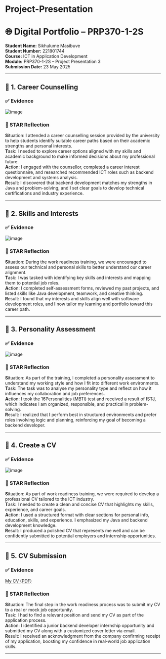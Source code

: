# Project-Presentation
# 🌐 Digital Portfolio – PRP370-1-2S
**Student Name:** Sikhulume Masibuve  
**Student Number:** 221801744  
**Course:** ICT in Application Development  
**Module:** PRP370-1-2S – Project Presentation 3  
**Submission Date:** 23 May 2025  

---

## 📁 1. Career Counselling

### ✅ Evidence
![image](https://github.com/user-attachments/assets/0b0ddf81-0a11-4222-9e20-929495e06e67)

### 🧠 STAR Reflection  
**S**ituation: I attended a career counselling session provided by the university to help students identify suitable career paths based on their academic strengths and personal interests.  
**T**ask: I needed to explore career options aligned with my skills and academic background to make informed decisions about my professional future.  
**A**ction: I engaged with the counsellor, completed a career interest questionnaire, and researched recommended ICT roles such as backend development and systems analysis.  
**R**esult: I discovered that backend development matches my strengths in Java and problem-solving, and I set clear goals to develop technical certifications and industry experience.

---

## 📁 2. Skills and Interests

### ✅ Evidence
![image](https://github.com/user-attachments/assets/d14658f6-0a65-4234-af91-bdad4633d0da)

### 🧠 STAR Reflection  
**S**ituation: During the work readiness training, we were encouraged to assess our technical and personal skills to better understand our career alignment.  
**T**ask: I was tasked with identifying key skills and interests and mapping them to potential job roles.  
**A**ction: I completed self-assessment forms, reviewed my past projects, and listed skills like Java development, teamwork, and creative thinking.  
**R**esult: I found that my interests and skills align well with software development roles, and I now tailor my learning and portfolio toward this career path.

---

## 📁 3. Personality Assessment

### ✅ Evidence
![image](https://github.com/user-attachments/assets/56fa0a2d-2726-49cc-9c3c-caad7ce41641)

### 🧠 STAR Reflection  
**S**ituation: As part of the training, I completed a personality assessment to understand my working style and how I fit into different work environments.  
**T**ask: The task was to analyse my personality type and reflect on how it influences my collaboration and job preferences.  
**A**ction: I took the 16Personalities (MBTI) test and received a result of ISTJ, which indicates I am organized, responsible, and practical in problem-solving.  
**R**esult: I realized that I perform best in structured environments and prefer roles involving logic and planning, reinforcing my goal of becoming a backend developer.

---

## 📁 4. Create a CV

### ✅ Evidence
![image](https://github.com/user-attachments/assets/7ef9b964-7394-4e95-94c8-407e4618a1b6)

### 🧠 STAR Reflection  
**S**ituation: As part of work readiness training, we were required to develop a professional CV tailored to the ICT industry.  
**T**ask: I needed to create a clean and concise CV that highlights my skills, experience, and career goals.  
**A**ction: I used a structured format with clear sections for personal info, education, skills, and experience. I emphasized my Java and backend development knowledge.  
**R**esult: I produced a polished CV that represents me well and can be confidently submitted to potential employers and internship opportunities.

---

## 📁 5. CV Submission

### ✅ Evidence
[My CV (PDF)](https://github.com/221807144/Project-Presentation/blob/main/Masibuve%20Sikhulume_Resume.pdf)

### 🧠 STAR Reflection  
**S**ituation: The final step in the work readiness process was to submit my CV to a real or mock job opportunity.  
**T**ask: I had to find a relevant position and send my CV as part of the application process.  
**A**ction: I identified a junior backend developer internship opportunity and submitted my CV along with a customized cover letter via email.  
**R**esult: I received an acknowledgment from the company confirming receipt of my application, boosting my confidence in real-world job application skills.

---
 


